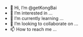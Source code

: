 - 👋 Hi, I’m @getKongBai
- 👀 I’m interested in ...
- 🌱 I’m currently learning ...
- 💞️ I’m looking to collaborate on ...
- 📫 How to reach me ...

<!---
getKongBai/getKongBai is a ✨ special ✨ repository because its `README.md` (this file) appears on your GitHub profile.
You can click the Preview link to take a look at your changes.
--->
